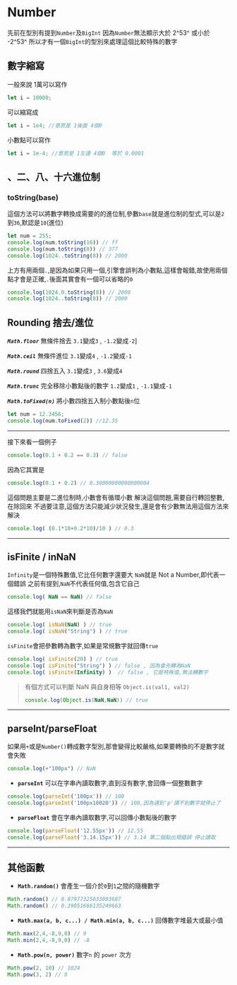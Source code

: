 # Number

先前在型別有提到`Number`及`BigInt`
因為`Number`無法顯示大於 2^53^ 或小於 -2^53^ 
所以才有一個`BigInt`的型別來處理這個比較特殊的數字


## 數字縮寫

一般來說 1萬可以寫作
```js {.line-numbers}
let i = 10000;
```
可以縮寫成
```js {.line-numbers}
let i = 1e4; //意思是 1後面 4個0
```
小數點可以寫作
```js {.line-numbers}
let i = 1e-4; //意思是 1左邊 4個0  等於 0.0001
```

## 、二、八、十六進位制 

### toString(base)
這個方法可以將數字轉換成需要的的進位制,參數`base`就是進位制的型式,可以是`2`到`36`,默認是`10`(進位)
```js {.line-numbers}
let num = 255;
console.log(num.toString(16)) // ff
console.log(num.toString(8)) // 377
console.log(1024..toString(8)) // 2000
```
上方有用兩個`.`,是因為如果只用一個,引擎會誤判為小數點,這樣會報錯,故使用兩個點才會是正確,`.`後面其實會有一個可以省略的`0`
```js {.line-numbers}
console.log(1024.0.toString(8)) // 2000
console.log(1024..toString(8)) // 2000
```

## Rounding 捨去/進位

***`Math.floor`***
無條件捨去 `3.1`變成`3` , `-1.2`變成`-2`]

***`Math.ceil`***
無條件進位 `3.1`變成`4` , `-1.2`變成`-1`

***`Math.round`***
四捨五入 `3.1`變成`3` , `3.6`變成`4`

***`Math.trunc`***
完全移除小數點後的數字 `1.2`變成`1` , `-1.1`變成`-1`

***`Math.toFixed(n)`***
將小數四捨五入制小數點後`n`位
```js {.line-numbers}
let num = 12.3456;
console.log(num.toFixed(2)) //12.35
```


---

接下來看一個例子
```js {.line-numbers}
console.log(0.1 + 0.2 == 0.3) // false
```

因為它其實是
```js {.line-numbers}
console.log(0.1 + 0.2) // 0.30000000000000004
```

這個問題主要是二進位制時,小數會有循環小數
解決這個問題,需要自行轉回整數,在除回來
不過要注意,這個方法只能減少狀況發生,還是會有少數無法用這個方法來解決

```js {.line-numbers}
console.log( (0.1*10+0.2*10)/10 ) // 0.3
```

---

## isFinite / inNaN

`Infinity`是一個特殊數值,它比任何數字還要大
`NaN`就是 Not a Number,即代表一個錯誤
之前有提到,`NaN`不代表任何值,包含它自己

```js {.line-numbers}
console.log( NaN == NaN) // false
```

這樣我們就能用`isNaN`來判斷是否為`NaN`

```js {.line-numbers}
console.log( isNaN(NaN) ) // true
console.log( isNaN("String") ) // true
```

`isFinite`會把參數轉為數字,如果是常規數字就回傳`true`


```js {.line-numbers}
console.log( isFinite(20) ) // true
console.log( isFinite("String") ) // false , 因為會先轉為NaN
console.log( isFinite(Infinity) )  // false , 它是特殊值,無法轉數字
```

> 有個方式可以判斷 NaN 與自身相等 
> `Object.is(val1, val2)`
> ```js {.line-numbers}
> console.log(Object.is(NaN,NaN)) // true
> ```

---
## parseInt/parseFloat

如果用`+`或是`Number()`轉成數字型別,那會變得比較嚴格,如果要轉換的不是數字就會失敗

```js {.line-numbers}
console.log(+"100px") // NaN
```
- **`parseInt`** 可以在字串內讀取數字,直到沒有數字,會回傳一個整數數字
```js {.line-numbers}
console.log(parseInt('100px')) // 100
console.log(parseInt('100px10020')) // 100,因為遇到'p'讀不到數字就停止了
```
- **`parseFloat`** 會在字串內讀取數字,可以回傳小數點後的數字

```js {.line-numbers}
console.log(parseFloat('12.55px')) // 12.55
console.log(parseFloat('3.14.15px')) // 3.14 第二個點出現錯誤 停止讀取
```

---

## 其他函數

- **`Math.random()`** 會產生一個介於`0`到`1`之間的隨機數字
```js {.line-numbers}
Math.random() // 0.07977325033093607
Math.random() // 0.39051666135249663
```

- **`Math.max(a, b, c...) / Math.min(a, b, c...)`** 回傳數字堆最大或最小值
```js {.line-numbers}
Math.max(2,4,-8,9,0) // 9
Math.min(2,4,-8,9,0) // -8
```

- **`Math.pow(n, power)`** 數字`n` 的 `power` 次方
```js {.line-numbers}
Math.pow(2, 10) // 1024
Math.pow(3, 2) // 9
```